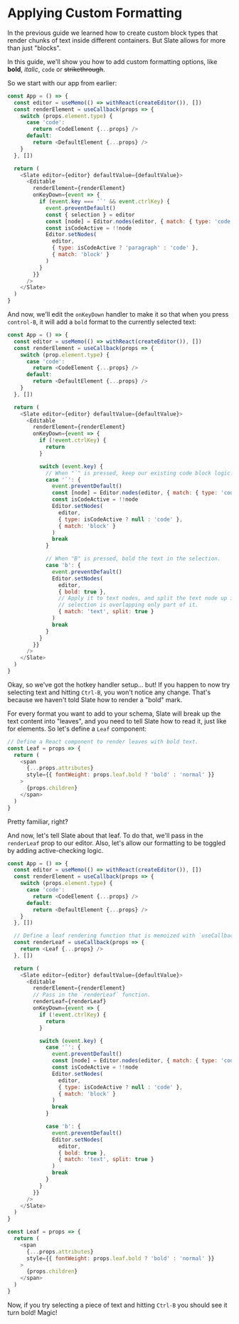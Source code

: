 # Applying Custom Formatting

In the previous guide we learned how to create custom block types that render chunks of text inside different containers. But Slate allows for more than just "blocks".

In this guide, we'll show you how to add custom formatting options, like **bold**, _italic_, `code` or ~~strikethrough~~.

So we start with our app from earlier:

```js
const App = () => {
  const editor = useMemo(() => withReact(createEditor()), [])
  const renderElement = useCallback(props => {
    switch (props.element.type) {
      case 'code':
        return <CodeElement {...props} />
      default:
        return <DefaultElement {...props} />
    }
  }, [])

  return (
    <Slate editor={editor} defaultValue={defaultValue}>
      <Editable
        renderElement={renderElement}
        onKeyDown={event => {
          if (event.key === '`' && event.ctrlKey) {
            event.preventDefault()
            const { selection } = editor
            const [node] = Editor.nodes(editor, { match: { type: 'code' } })
            const isCodeActive = !!node
            Editor.setNodes(
              editor,
              { type: isCodeActive ? 'paragraph' : 'code' },
              { match: 'block' }
            )
          }
        }}
      />
    </Slate>
  )
}
```

And now, we'll edit the `onKeyDown` handler to make it so that when you press `control-B`, it will add a `bold` format to the currently selected text:

```js
const App = () => {
  const editor = useMemo(() => withReact(createEditor()), [])
  const renderElement = useCallback(props => {
    switch (prop.element.type) {
      case 'code':
        return <CodeElement {...props} />
      default:
        return <DefaultElement {...props} />
    }
  }, [])

  return (
    <Slate editor={editor} defaultValue={defaultValue}>
      <Editable
        renderElement={renderElement}
        onKeyDown={event => {
          if (!event.ctrlKey) {
            return
          }

          switch (event.key) {
            // When "`" is pressed, keep our existing code block logic.
            case '`': {
              event.preventDefault()
              const [node] = Editor.nodes(editor, { match: { type: 'code' } })
              const isCodeActive = !!node
              Editor.setNodes(
                editor,
                { type: isCodeActive ? null : 'code' },
                { match: 'block' }
              )
              break
            }

            // When "B" is pressed, bold the text in the selection.
            case 'b': {
              event.preventDefault()
              Editor.setNodes(
                editor,
                { bold: true },
                // Apply it to text nodes, and split the text node up if the
                // selection is overlapping only part of it.
                { match: 'text', split: true }
              )
              break
            }
          }
        }}
      />
    </Slate>
  )
}
```

Okay, so we've got the hotkey handler setup... but! If you happen to now try selecting text and hitting `Ctrl-B`, you won't notice any change. That's because we haven't told Slate how to render a "bold" mark.

For every format you want to add to your schema, Slate will break up the text content into "leaves", and you need to tell Slate how to read it, just like for elements. So let's define a `Leaf` component:

```js
// Define a React component to render leaves with bold text.
const Leaf = props => {
  return (
    <span
      {...props.attributes}
      style={{ fontWeight: props.leaf.bold ? 'bold' : 'normal' }}
    >
      {props.children}
    </span>
  )
}
```

Pretty familiar, right?

And now, let's tell Slate about that leaf. To do that, we'll pass in the `renderLeaf` prop to our editor. Also, let's allow our formatting to be toggled by adding active-checking logic.

```js
const App = () => {
  const editor = useMemo(() => withReact(createEditor()), [])
  const renderElement = useCallback(props => {
    switch (props.element.type) {
      case 'code':
        return <CodeElement {...props} />
      default:
        return <DefaultElement {...props} />
    }
  }, [])

  // Define a leaf rendering function that is memoized with `useCallback`.
  const renderLeaf = useCallback(props => {
    return <Leaf {...props} />
  }, [])

  return (
    <Slate editor={editor} defaultValue={defaultValue}>
      <Editable
        renderElement={renderElement}
        // Pass in the `renderLeaf` function.
        renderLeaf={renderLeaf}
        onKeyDown={event => {
          if (!event.ctrlKey) {
            return
          }

          switch (event.key) {
            case '`': {
              event.preventDefault()
              const [node] = Editor.nodes(editor, { match: { type: 'code' } })
              const isCodeActive = !!node
              Editor.setNodes(
                editor,
                { type: isCodeActive ? null : 'code' },
                { match: 'block' }
              )
              break
            }

            case 'b': {
              event.preventDefault()
              Editor.setNodes(
                editor,
                { bold: true },
                { match: 'text', split: true }
              )
              break
            }
          }
        }}
      />
    </Slate>
  )
}

const Leaf = props => {
  return (
    <span
      {...props.attributes}
      style={{ fontWeight: props.leaf.bold ? 'bold' : 'normal' }}
    >
      {props.children}
    </span>
  )
}
```

Now, if you try selecting a piece of text and hitting `Ctrl-B` you should see it turn bold! Magic!
